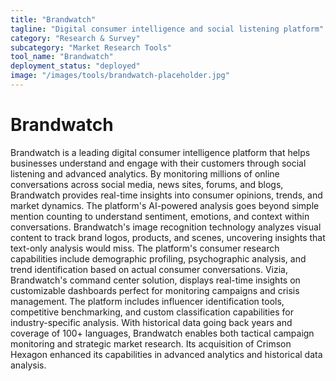```yaml
---
title: "Brandwatch"
tagline: "Digital consumer intelligence and social listening platform"
category: "Research & Survey"
subcategory: "Market Research Tools"
tool_name: "Brandwatch"
deployment_status: "deployed"
image: "/images/tools/brandwatch-placeholder.jpg"
---
```


# Brandwatch

Brandwatch is a leading digital consumer intelligence platform that helps businesses understand and engage with their customers through social listening and advanced analytics. By monitoring millions of online conversations across social media, news sites, forums, and blogs, Brandwatch provides real-time insights into consumer opinions, trends, and market dynamics. The platform's AI-powered analysis goes beyond simple mention counting to understand sentiment, emotions, and context within conversations. Brandwatch's image recognition technology analyzes visual content to track brand logos, products, and scenes, uncovering insights that text-only analysis would miss. The platform's consumer research capabilities include demographic profiling, psychographic analysis, and trend identification based on actual consumer conversations. Vizia, Brandwatch's command center solution, displays real-time insights on customizable dashboards perfect for monitoring campaigns and crisis management. The platform includes influencer identification tools, competitive benchmarking, and custom classification capabilities for industry-specific analysis. With historical data going back years and coverage of 100+ languages, Brandwatch enables both tactical campaign monitoring and strategic market research. Its acquisition of Crimson Hexagon enhanced its capabilities in advanced analytics and historical data analysis.
